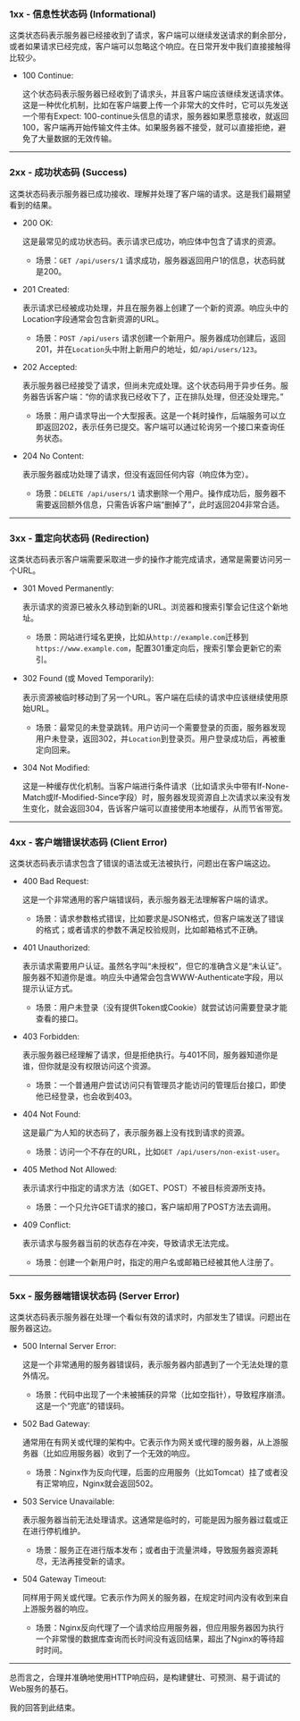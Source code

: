 
### 1xx - 信息性状态码 (Informational)

这类状态码表示服务器已经接收到了请求，客户端可以继续发送请求的剩余部分，或者如果请求已经完成，客户端可以忽略这个响应。在日常开发中我们直接接触得比较少。

- 100 Continue:
    
    这个状态码表示服务器已经收到了请求头，并且客户端应该继续发送请求体。这是一种优化机制，比如在客户端要上传一个非常大的文件时，它可以先发送一个带有Expect: 100-continue头信息的请求，服务器如果愿意接收，就返回100，客户端再开始传输文件主体。如果服务器不接受，就可以直接拒绝，避免了大量数据的无效传输。
    

---

### 2xx - 成功状态码 (Success)

这类状态码表示服务器已成功接收、理解并处理了客户端的请求。这是我们最期望看到的结果。

- 200 OK:
    
    这是最常见的成功状态码。表示请求已成功，响应体中包含了请求的资源。
    
    - 场景：`GET /api/users/1` 请求成功，服务器返回用户1的信息，状态码就是200。
        
- 201 Created:
    
    表示请求已经被成功处理，并且在服务器上创建了一个新的资源。响应头中的Location字段通常会包含新资源的URL。
    
    - 场景：`POST /api/users` 请求创建一个新用户。服务器成功创建后，返回201，并在`Location`头中附上新用户的地址，如`/api/users/123`。
        
- 202 Accepted:
    
    表示服务器已经接受了请求，但尚未完成处理。这个状态码用于异步任务。服务器告诉客户端：“你的请求我已经收下了，正在排队处理，但还没处理完。”
    
    - 场景：用户请求导出一个大型报表。这是一个耗时操作，后端服务可以立即返回202，表示任务已提交。客户端可以通过轮询另一个接口来查询任务状态。
        
- 204 No Content:
    
    表示服务器成功处理了请求，但没有返回任何内容（响应体为空）。
    
    - 场景：`DELETE /api/users/1` 请求删除一个用户。操作成功后，服务器不需要返回额外信息，只需告诉客户端“删掉了”，此时返回204非常合适。
        

---

### 3xx - 重定向状态码 (Redirection)

这类状态码表示客户端需要采取进一步的操作才能完成请求，通常是需要访问另一个URL。

- 301 Moved Permanently:
    
    表示请求的资源已被永久移动到新的URL。浏览器和搜索引擎会记住这个新地址。
    
    - 场景：网站进行域名更换，比如从`http://example.com`迁移到`https://www.example.com`，配置301重定向后，搜索引擎会更新它的索引。
        
- 302 Found (或 Moved Temporarily):
    
    表示资源被临时移动到了另一个URL。客户端在后续的请求中应该继续使用原始URL。
    
    - 场景：最常见的未登录跳转。用户访问一个需要登录的页面，服务器发现用户未登录，返回302，并`Location`到登录页。用户登录成功后，再被重定向回来。
        
- 304 Not Modified:
    
    这是一种缓存优化机制。当客户端进行条件请求（比如请求头中带有If-None-Match或If-Modified-Since字段）时，服务器发现资源自上次请求以来没有发生变化，就会返回304，告诉客户端可以直接使用本地缓存，从而节省带宽。
    

---

### 4xx - 客户端错误状态码 (Client Error)

这类状态码表示请求包含了错误的语法或无法被执行，问题出在客户端这边。

- 400 Bad Request:
    
    这是一个非常通用的客户端错误码，表示服务器无法理解客户端的请求。
    
    - 场景：请求参数格式错误，比如要求是JSON格式，但客户端发送了错误的格式；或者请求的参数不满足校验规则，比如邮箱格式不正确。
        
- 401 Unauthorized:
    
    表示请求需要用户认证。虽然名字叫“未授权”，但它的准确含义是“未认证”。服务器不知道你是谁。响应头中通常会包含WWW-Authenticate字段，用以提示认证方式。
    
    - 场景：用户未登录（没有提供Token或Cookie）就尝试访问需要登录才能查看的接口。
        
- 403 Forbidden:
    
    表示服务器已经理解了请求，但是拒绝执行。与401不同，服务器知道你是谁，但你就是没有权限访问这个资源。
    
    - 场景：一个普通用户尝试访问只有管理员才能访问的管理后台接口，即使他已经登录，也会收到403。
        
- 404 Not Found:
    
    这是最广为人知的状态码了，表示服务器上没有找到请求的资源。
    
    - 场景：访问一个不存在的URL，比如`GET /api/users/non-exist-user`。
        
- 405 Method Not Allowed:
    
    表示请求行中指定的请求方法（如GET、POST）不被目标资源所支持。
    
    - 场景：一个只允许GET请求的接口，客户端却用了POST方法去调用。
        
- 409 Conflict:
    
    表示请求与服务器当前的状态存在冲突，导致请求无法完成。
    
    - 场景：创建一个新用户时，指定的用户名或邮箱已经被其他人注册了。
        

---

### 5xx - 服务器端错误状态码 (Server Error)

这类状态码表示服务器在处理一个看似有效的请求时，内部发生了错误。问题出在服务器这边。

- 500 Internal Server Error:
    
    这是一个非常通用的服务器错误码，表示服务器内部遇到了一个无法处理的意外情况。
    
    - 场景：代码中出现了一个未被捕获的异常（比如空指针），导致程序崩溃。这是一个“兜底”的错误码。
        
- 502 Bad Gateway:
    
    通常用在有网关或代理的架构中。它表示作为网关或代理的服务器，从上游服务器（比如应用服务器）收到了一个无效的响应。
    
    - 场景：Nginx作为反向代理，后面的应用服务（比如Tomcat）挂了或者没有正常响应，Nginx就会返回502。
        
- 503 Service Unavailable:
    
    表示服务器当前无法处理请求。这通常是临时的，可能是因为服务器过载或正在进行停机维护。
    
    - 场景：服务正在进行版本发布；或者由于流量洪峰，导致服务器资源耗尽，无法再接受新的请求。
        
- 504 Gateway Timeout:
    
    同样用于网关或代理。它表示作为网关的服务器，在规定时间内没有收到来自上游服务器的响应。
    
    - 场景：Nginx反向代理了一个请求给应用服务器，但应用服务器因为执行一个非常慢的数据库查询而长时间没有返回结果，超出了Nginx的等待超时时间。
        

---

总而言之，合理并准确地使用HTTP响应码，是构建健壮、可预测、易于调试的Web服务的基石。

我的回答到此结束。
